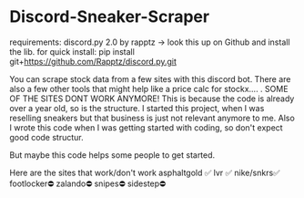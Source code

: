# Discord-Sneaker-Scraper

requirements:
discord.py 2.0 by rapptz -> look this up on Github and install the lib.
for quick install: pip install git+https://github.com/Rapptz/discord.py.git


You can scrape stock data from a few sites with this discord bot. There are also a few other tools that might help like a price calc for stockx.... . 
SOME OF THE SITES DONT WORK ANYMORE! This is because the code is already over a year old, so is the structure. I started this project, when I was reselling sneakers but that business is just not relevant anymore to me. Also I wrote this code when I was getting started with coding, so don't expect good code structur.

But maybe this code helps some people to get started.

Here are the sites that work/don't work
asphaltgold ✅ 
lvr ✅ 
nike/snkrs✅
footlocker⛔ 
zalando⛔
snipes⛔
sidestep⛔
